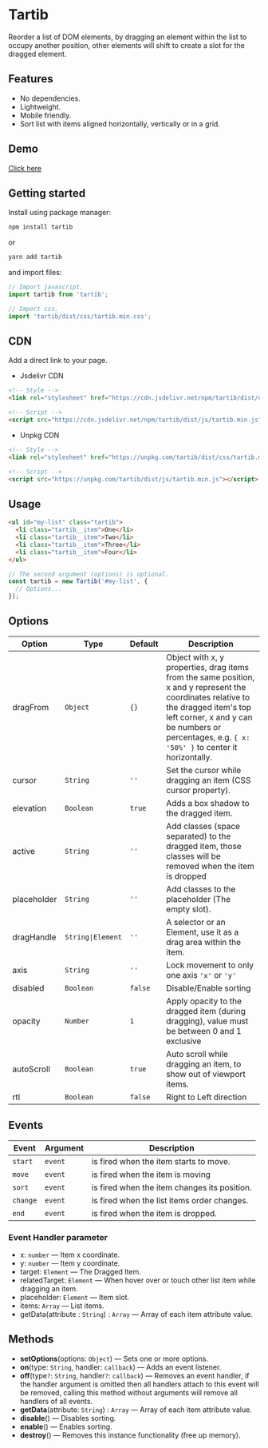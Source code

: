 # Tartib

Reorder a list of DOM elements, by dragging an element within the list to occupy another position, other elements will shift to create a slot for the dragged element.

## Features
- No dependencies.
- Lightweight.
- Mobile friendly.
- Sort list with items aligned horizontally, vertically or in a grid.

## Demo
[Click here](https://sofianchouaib.github.io/tartib/)
## Getting started
Install using package manager:
```bash
npm install tartib
```
or

```bash
yarn add tartib
```
and import files:

```javascript
// Import javascript.
import tartib from 'tartib';

// Import css.
import 'tartib/dist/css/tartib.min.css';
```

## CDN
Add a direct link to your page.

- Jsdelivr CDN
```html
<!-- Style -->
<link rel="stylesheet" href="https://cdn.jsdelivr.net/npm/tartib/dist/css/tartib.min.css">

<!-- Script -->
<script src="https://cdn.jsdelivr.net/npm/tartib/dist/js/tartib.min.js"></script>
```

- Unpkg CDN
```html
<!-- Style -->
<link rel="stylesheet" href="https://unpkg.com/tartib/dist/css/tartib.min.css">

<!-- Script -->
<script src="https://unpkg.com/tartib/dist/js/tartib.min.js"></script>
```

## Usage
```html
<ul id="my-list" class="tartib">
  <li class="tartib__item">One</li>
  <li class="tartib__item">Two</li>
  <li class="tartib__item">Three</li>
  <li class="tartib__item">Four</li>
</ul>
```
```javascript
// The second argument (options) is optional.
const tartib = new Tartib('#my-list', {
  // Options...
});
```

## Options
| **Option** | **Type** | **Default** | **Description** |
|------------| ---------| ------------ | ---------------- |
| dragFrom   | `Object` |  `{}`        | Object with x, y properties, drag items from the same position, x and y represent the coordinates relative to the dragged item's top left corner, x and y can be numbers or percentages, e.g. `{ x: '50%' }` to center it horizontally. |
| cursor | `String` | `''` | Set the cursor while dragging an item (CSS cursor property). |
| elevation | `Boolean` | `true` | Adds a box shadow to the dragged item. |
| active | `String` | `''` | Add classes (space separated) to the dragged item, those classes will be removed when the item is dropped |
| placeholder | `String` | `''` | Add classes to the placeholder (The empty slot). |
| dragHandle | `String\|Element` | `''` | A selector or an Element, use it as a drag area within the item. |
| axis | `String` | `''` | Lock movement to only one axis `'x'` or `'y'` |
| disabled | `Boolean` | `false` | Disable/Enable sorting |
| opacity | `Number` | `1` | Apply opacity to the dragged item (during dragging), value must be between 0 and 1 exclusive |
| autoScroll | `Boolean` | `true` | Auto scroll while dragging an item, to show out of viewport items. |
| rtl | `Boolean` | `false` | Right to Left direction |

## Events

| **Event**  | **Argument** | **Description**               |
|------- | --------------- | ------------------------------ |
| `start` | `event` | is fired when the item starts to move. |
| `move` | `event` | is fired when the item is moving |
| `sort` | `event` | is fired when the item changes its position. |
| `change` | `event` | is fired when the list items order changes. |
| `end` | `event` | is fired when the item is dropped. |

### Event Handler parameter
- x: `number` — Item x coordinate.
- y: `number` — Item y coordinate.
- target: `Element` — The Dragged Item.
- relatedTarget: `Element` — When hover over or touch other list item while dragging an item.
- placeholder: `Element` — Item slot.
- items: `Array` — List items.
- getData(attribute : `String`) : `Array` — Array of each item attribute value.

## Methods
- **setOptions**(options: `Object`) — Sets one or more options.
- **on**(type: `String`, handler: `callback`) — Adds an event listener.
- **off**(type`?`: `String`, handler`?`: `callback`) — Removes an event handler, if the handler argument is omitted then all handlers attach to this event will be removed, calling this method without arguments will remove all handlers of all events.
- **getData**(attribute: `String`) : `Array` — Array of each item attribute value.
- **disable**() — Disables sorting.
- **enable**() — Enables sorting.
- **destroy**() — Removes this instance functionality (free up memory).
